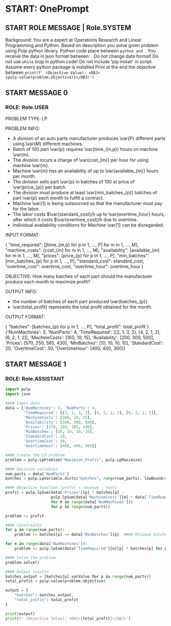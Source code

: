 # START: OnePrompt 
## START ROLE MESSAGE | Role.SYSTEM 
Background: You are a expert at Operations Research and Linear Programming and Python. Based on description you solve given problem using Pulp python library. Python code place between ```python and ```. You receive the data in json format between: <DATA></DATA>. Do not change data format! Do not use `while` loop in python code! Do not include 'pip install' in script. Assume every python package is installed Print at the end the objective between <OBJ></OBJ> `print(f' (Objective Value): <OBJ>{pulp.value(problem.objective)}</OBJ>')`  
## START MESSAGE 0 
### ROLE: Role.USER
<DESCRIPTION>
PROBLEM TYPE: LP

PROBLEM INFO:

- A division of an auto parts manufacturer produces \var{P} different parts using \var{M} different machines.
- Batch of 100 part \var{p} requires \var{time_{m,p}} hours on machine \var{m}.
- The division incurs a charge of \var{cost_{m}} per hour for using machine \var{m}.
- Machine \var{m} has an availability of up to \var{available_{m}} hours per month.
- The division sells part \var{p} in batches of 100 at price of \var{price_{p}} per batch.
- The division must produce at least \var{min_batches_{p}} batches of part \var{p} each month to fulfill a contract.
- Machine \var{1} is being outsourced so that the manufacturer must pay for the labor.
- The labor costs $\var{standard_cost}/h up to \var{overtime_hour} hours, after which it costs $\var{overtime_cost}/h due to overtime.
- Individual availability conditions for Machine \var{1} can be disregarded.

INPUT FORMAT: 

{
    "time_required": [[time_{m,p} for p in 1, ..., P] for m in 1, ..., M],
    "machine_costs": [cost_{m} for m in 1, ..., M],
    "availability": [available_{m} for m in 1, ..., M],
    "prices": [price_{p} for p in 1, ..., P],
    "min_batches": [min_batches_{p} for p in 1, ..., P],
    "standard_cost": standard_cost,
    "overtime_cost": overtime_cost,
    "overtime_hour": overtime_hour
}

OBJECTIVE: How many batches of each part should the manufacturer produce each month to maximize profit?

OUTPUT INFO:

- the number of batches of each part produced \var{batches_{p}}.
- \var{total_profit} represents the total profit obtained for the month.

OUTPUT FORMAT:

{
    "batches": [batches_{p} for p in 1, ..., P],
    "total_profit": total_profit
}
</DESCRIPTION>
<DATA>
{'NumMachines': 3, 'NumParts': 4, 'TimeRequired': [[2, 1, 3, 2], [4, 2, 1, 2], [6, 2, 1, 2]], 'MachineCosts': [160, 10, 15], 'Availability': [200, 300, 500], 'Prices': [570, 250, 585, 430], 'MinBatches': [10, 10, 10, 10], 'StandardCost': 20, 'OvertimeCost': 30, 'OvertimeHour': [400, 400, 300]}</DATA>


## START MESSAGE 1 
### ROLE: Role.ASSISTANT
```python
import pulp
import json

#### Input data
data = {'NumMachines': 3, 'NumParts': 4, 
        'TimeRequired': [[2, 1, 3, 2], [4, 2, 1, 2], [6, 2, 1, 2]], 
        'MachineCosts': [160, 10, 15], 
        'Availability': [200, 300, 500], 
        'Prices': [570, 250, 585, 430], 
        'MinBatches': [10, 10, 10, 10], 
        'StandardCost': 20, 
        'OvertimeCost': 30, 
        'OvertimeHour': [400, 400, 300]}

#### Create the LP problem
problem = pulp.LpProblem("Maximize_Profit", pulp.LpMaximize)

#### Decision variables
num_parts = data['NumParts']
batches = pulp.LpVariable.dicts("batches", range(num_parts), lowBound=0, cat='Integer')

#### Objective function (profit = revenue - cost)
profit = pulp.lpSum(data['Prices'][p] * batches[p] - 
                    pulp.lpSum(data['MachineCosts'][m] * data['TimeRequired'][m][p] * batches[p] / 100 
                    for m in range(data['NumMachines']))
                    for p in range(num_parts))

problem += profit

#### Constraints
for p in range(num_parts):
    problem += batches[p] >= data['MinBatches'][p]  #### Minimum batches per part

for m in range(data['NumMachines']):
    problem += pulp.lpSum(data['TimeRequired'][m][p] * batches[p] for p in range(num_parts)) <= data['Availability'][m]  #### Machine availability

#### Solve the problem
problem.solve()

#### Output results
batches_output = [batches[p].varValue for p in range(num_parts)]
total_profit = pulp.value(problem.objective)

output = {
    "batches": batches_output,
    "total_profit": total_profit
}

print(output)
print(f' (Objective Value): <OBJ>{total_profit}</OBJ>')
```

